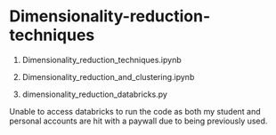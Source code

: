 # Dimensionality-reduction-techniques

1) Dimensionality_reduction_techniques.ipynb

2) Dimensionality_reduction_and_clustering.ipynb

3) dimensionality_reduction_databricks.py

Unable to access databricks to run the code as both my student and personal accounts are hit with a paywall due to being previously used.
